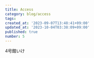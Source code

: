 ```yaml
---
title: Access
category: blog/access
tags:
created_at: '2023-09-07T13:48:41+09:00'
updated_at: '2023-10-04T03:38:09+09:00'
published: true
number: 5
---
```


4号館いけ
